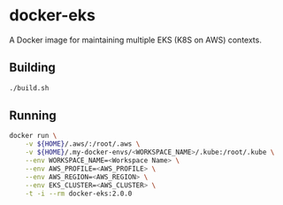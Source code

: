 # docker-eks

A Docker image for maintaining multiple EKS (K8S on AWS) contexts.

## Building

```bash
./build.sh
```

## Running

```bash
docker run \
    -v ${HOME}/.aws/:/root/.aws \
    -v ${HOME}/.my-docker-envs/<WORKSPACE_NAME>/.kube:/root/.kube \
    --env WORKSPACE_NAME=<Workspace Name> \
    --env AWS_PROFILE=<AWS_PROFILE> \
    --env AWS_REGION=<AWS_REGION> \
    --env EKS_CLUSTER=<AWS_CLUSTER> \
    -t -i --rm docker-eks:2.0.0
```
